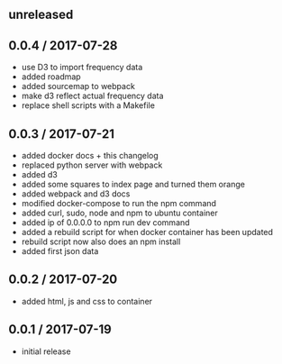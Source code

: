 unreleased
------------------

0.0.4 / 2017-07-28
------------------
* use D3 to import frequency data
* added roadmap
* added sourcemap to webpack
* make d3 reflect actual frequency data
* replace shell scripts with a Makefile

0.0.3 / 2017-07-21
------------------
* added docker docs + this changelog
* replaced python server with webpack
* added d3
* added some squares to index page and turned them orange
* added webpack and d3 docs
* modified docker-compose to run the npm command
* added curl, sudo, node and npm to ubuntu container
* added ip of 0.0.0.0 to npm run dev command
* added a rebuild script for when docker container has been updated
* rebuild script now also does an npm install
* added first json data

0.0.2 / 2017-07-20
------------------
* added html, js and css to container

0.0.1 / 2017-07-19
------------------
* initial release

